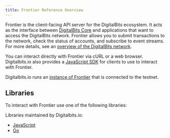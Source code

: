 ```yaml
---
title: Frontier Reference Overview
---
```

Frontier is the client-facing API server for the DigitalBits ecosystem.  It acts as the interface between [DigitalBits Core](https://github.com/xdbfoundation/DigitalBits) and applications that want to access the DigitalBits network. Frontier allows you to submit transactions to the network, check the status of accounts, and subscribe to event streams. For more details, see an [overview of the DigitalBits network](https://developer.digitalbits.io/guides/).

You can interact directly with Frontier via cURL or a web browser. Digitalbits.io also provides a [JavaScript SDK](https://developer.digitalbits.io/js-digitalbits-sdk/reference/) for clients to use to interact with Frontier.

Digitalbits.io runs an [instance of Frontier](https://frontier.testnet.digitalbits.io/) that is connected to the testnet.

## Libraries

To interact with Frontier use one of the following libraries:

Libraries maintained by Digitalbits.io:<br />
- [JavaScript](https://github.com/xdbfoundation/js-digitalbits-sdk)
- [Go](https://github.com/xdbfoundation/go)

